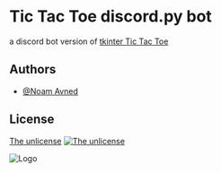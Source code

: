 
# Tic Tac Toe discord.py bot

a discord bot version of [tkinter Tic Tac Toe](https://github.com/noamavned/AI-tkinter-tic-tac-toe-game)


## Authors

- [@Noam Avned](https://github.com/noamavned)


## License

[The unlicense](http://unlicense.org/)
[![The unlicense](https://img.shields.io/badge/license-unlicense-yellow)](http://unlicense.org/)

![Logo](https://cdn.discordapp.com/attachments/864583187634978870/968208173464965140/chef-modified.png)

